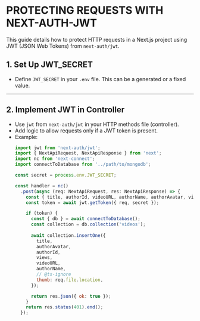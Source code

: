 # PROTECTING REQUESTS WITH NEXT-AUTH-JWT

This guide details how to protect HTTP requests in a Next.js project using JWT (JSON Web Tokens) from `next-auth/jwt`.

## 1. Set Up JWT_SECRET

- Define `JWT_SECRET` in your `.env` file. This can be a generated or a fixed value.

---

## 2. Implement JWT in Controller

- Use `jwt` from `next-auth/jwt` in your HTTP methods file (controller).
- Add logic to allow requests only if a JWT token is present.
- Example:
  ```js
  import jwt from 'next-auth/jwt';
  import { NextApiRequest, NextApiResponse } from 'next';
  import nc from 'next-connect';
  import connectToDatabase from '../path/to/mongodb';

  const secret = process.env.JWT_SECRET;

  const handler = nc()
    .post(async (req: NextApiRequest, res: NextApiResponse) => {
      const { title, authorId, videoURL, authorName, authorAvatar, views } = req.body;
      const token = await jwt.getToken({ req, secret });

      if (token) {
        const { db } = await connectToDatabase();
        const collection = db.collection('videos');
        
        await collection.insertOne({
          title,
          authorAvatar,
          authorId,
          views,
          videoURL,
          authorName,
          // @ts-ignore
          thumb: req.file.location,
        });

        return res.json({ ok: true });
      }
      return res.status(401).end();
    });

